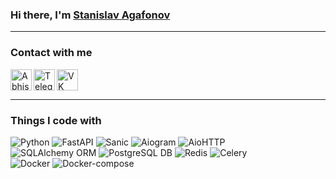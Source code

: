 <h3 align="left">Hi there, I'm <a href="https://github.com/AgafonovSiberia" target="_blank">Stanislav Agafonov</a> 
  
________________________________________________________
  
### Contact with me
<a href="https://www.instagram.com/agafonov_siberia/">
  <img align="left" alt="Abhishek's Instagram" width="34px" src="https://cdn-icons-png.flaticon.com/512/2111/2111463.png" />
</a>

<a href="https://t.me/AgafonovSiberia">
  <img align="left" alt="Telegram" width="34px" src="https://cdn-icons-png.flaticon.com/512/2111/2111646.png">
</a>

<a href="https://vk.com/agafonov_siberia">
  <img align="left" alt="VK" width="34px" src="https://cdn-icons-png.flaticon.com/512/2504/2504953.png"></a>


<br><br>

__________________________________________________________

### Things I code with
![Python](https://img.shields.io/badge/Python-3-brightgreent)
![FastAPI](https://img.shields.io/badge/FastAPI-Framework-green)
![Sanic](https://img.shields.io/badge/Sanic-Framework-red)
![Aiogram](https://img.shields.io/badge/Aiogram-3.x-blue)
![AioHTTP](https://img.shields.io/badge/AioHTTP-HTTP%20Client%2FServer-blue)
  <br>
![SQLAlchemy ORM](https://img.shields.io/badge/SQLAlchemy-ORM-orange)
![PostgreSQL DB](https://img.shields.io/badge/PostgreSQL-DB-blue)
![Redis](https://img.shields.io/badge/Redis-Caching-yellow)
![Celery](https://img.shields.io/badge/Celery-Tasks-lightgrey)
  <br>
![Docker](https://img.shields.io/badge/Docker-Containerization-blue)
![Docker-compose](https://img.shields.io/badge/Docker--compose-Multi--container-blue)






